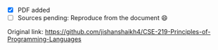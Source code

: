 - [x] PDF added
- [ ] Sources pending: Reproduce from the document :smile: 

Original link: https://github.com/jishanshaikh4/CSE-219-Principles-of-Programming-Languages
